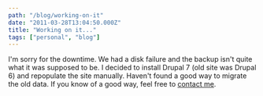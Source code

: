 ```yaml
---
path: "/blog/working-on-it"
date: "2011-03-28T13:04:50.000Z"
title: "Working on it..."
tags: ["personal", "blog"]
---
```


I'm sorry for the downtime. We had a disk failure and the backup isn't quite what it was supposed to be. I decided to install Drupal 7 (old site was Drupal 6) and repopulate the site manually. Haven't found a good way to migrate the old data. If you know of a good way, feel free to [contact me](/contact).